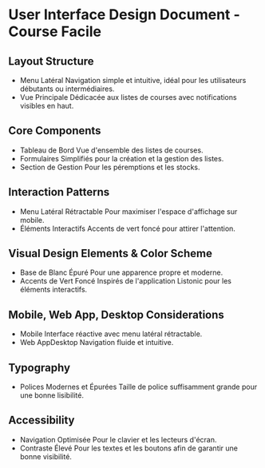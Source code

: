 # User Interface Design Document - Course Facile

## Layout Structure
- Menu Latéral  Navigation simple et intuitive, idéal pour les utilisateurs débutants ou intermédiaires.
- Vue Principale  Dédicacée aux listes de courses avec notifications visibles en haut.

## Core Components
- Tableau de Bord  Vue d'ensemble des listes de courses.
- Formulaires  Simplifiés pour la création et la gestion des listes.
- Section de Gestion  Pour les péremptions et les stocks.

## Interaction Patterns
- Menu Latéral Rétractable  Pour maximiser l'espace d'affichage sur mobile.
- Éléments Interactifs  Accents de vert foncé pour attirer l'attention.

## Visual Design Elements & Color Scheme
- Base de Blanc Épuré  Pour une apparence propre et moderne.
- Accents de Vert Foncé  Inspirés de l'application Listonic pour les éléments interactifs.

## Mobile, Web App, Desktop Considerations
- Mobile  Interface réactive avec menu latéral rétractable.
- Web AppDesktop  Navigation fluide et intuitive.

## Typography
- Polices Modernes et Épurées  Taille de police suffisamment grande pour une bonne lisibilité.

## Accessibility
- Navigation Optimisée  Pour le clavier et les lecteurs d'écran.
- Contraste Élevé  Pour les textes et les boutons afin de garantir une bonne visibilité.